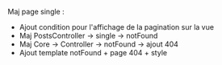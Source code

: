 Maj page single :

- Ajout condition pour l'affichage de la pagination sur la vue
- Maj PostsController -> single -> notFound
- Maj Core -> Controller -> notFound -> ajout 404
- Ajout template notFound + page 404 + style 